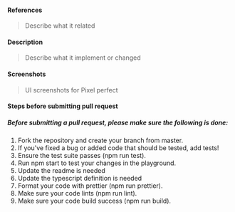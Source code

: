 #### References

> Describe what it related

#### Description

> Describe what it implement or changed

#### Screenshots

> UI screenshots for Pixel perfect

#### Steps before submitting pull request

##### Before submitting a pull request, please make sure the following is done:

1. Fork the repository and create your branch from master.
3. If you've fixed a bug or added code that should be tested, add tests!
4. Ensure the test suite passes (npm run test).
5. Run npm start to test your changes in the playground.
6. Update the readme is needed
7. Update the typescript definition is needed
8. Format your code with prettier (npm run prettier).
9. Make sure your code lints (npm run lint).
9. Make sure your code build success (npm run build).
